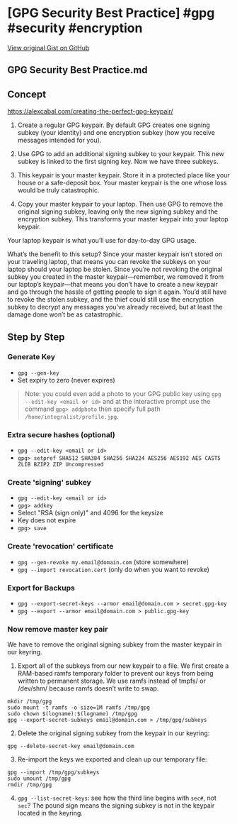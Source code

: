 # [GPG Security Best Practice] #gpg #security #encryption

[View original Gist on GitHub](https://gist.github.com/Integralist/f7e17034800b65b51eb7e9807720025a)

## GPG Security Best Practice.md

## Concept

https://alexcabal.com/creating-the-perfect-gpg-keypair/

1. Create a regular GPG keypair. By default GPG creates one signing subkey (your identity) and one encryption subkey (how you receive messages intended for you).

2. Use GPG to add an additional signing subkey to your keypair. This new subkey is linked to the first signing key. Now we have three subkeys.

3. This keypair is your master keypair. Store it in a protected place like your house or a safe-deposit box. Your master keypair is the one whose loss would be truly catastrophic.

4. Copy your master keypair to your laptop. Then use GPG to remove the original signing subkey, leaving only the new signing subkey and the encryption subkey. This transforms your master keypair into your laptop keypair.

Your laptop keypair is what you’ll use for day-to-day GPG usage.

What’s the benefit to this setup? Since your master keypair isn’t stored on your traveling laptop, that means you can revoke the subkeys on your laptop should your laptop be stolen. Since you’re not revoking the original subkey you created in the master keypair—remember, we removed it from our laptop’s keypair—that means you don’t have to create a new keypair and go through the hassle of getting people to sign it again. You’d still have to revoke the stolen subkey, and the thief could still use the encryption subkey to decrypt any messages you’ve already received, but at least the damage done won’t be as catastrophic.

## Step by Step

### Generate Key

- `gpg ‐‐gen-key`
- Set expiry to zero (never expires)

> Note: you could even add a photo to your GPG public key using `gpg ‐‐edit-key <email or id>` and at the interactive prompt use the command `gpg> addphoto` then specify full path `/home/integralist/profile.jpg`.

### Extra secure hashes (optional)

- `gpg ‐‐edit-key <email or id>`
- `gpg> setpref SHA512 SHA384 SHA256 SHA224 AES256 AES192 AES CAST5 ZLIB BZIP2 ZIP Uncompressed`

### Create 'signing' subkey

- `gpg ‐‐edit-key <email or id>`
- `gpg> addkey`
- Select "RSA (sign only)" and 4096 for the keysize
- Key does not expire
- `gpg> save`

### Create 'revocation' certificate

- `gpg --gen-revoke my.email@domain.com` (store somewhere)
- `gpg --import revocation.cert` (only do when you want to revoke)

### Export for Backups

- `gpg --export-secret-keys --armor email@domain.com > secret.gpg-key`
- `gpg --export --armor email@domain.com > public.gpg-key`

### Now remove master key pair

We have to remove the original signing subkey from the master keypair in our keyring.

1. Export all of the subkeys from our new keypair to a file. We first create a RAM-based ramfs temporary folder to prevent our keys from being written to permanent storage. We use ramfs instead of tmpfs/ or /dev/shm/ because ramfs doesn’t write to swap.

```
mkdir /tmp/gpg
sudo mount -t ramfs -o size=1M ramfs /tmp/gpg
sudo chown $(logname):$(logname) /tmp/gpg
gpg --export-secret-subkeys email@domain.com > /tmp/gpg/subkeys
```

2. Delete the original signing subkey from the keypair in our keyring:

```
gpg --delete-secret-key email@domain.com
```

3. Re-import the keys we exported and clean up our temporary file:

```
gpg --import /tmp/gpg/subkeys
sudo umount /tmp/gpg
rmdir /tmp/gpg
```

4. `gpg --list-secret-keys`: see how the third line begins with `sec#`, not `sec`? The pound sign means the signing subkey is not in the keypair located in the keyring.

